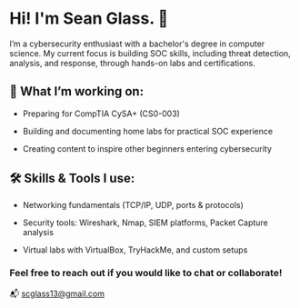 # Hi! I'm Sean Glass. 👋

I’m a cybersecurity enthusiast with a bachelor's degree in computer science. My current focus is building SOC skills, including threat detection, analysis, and response, through hands-on labs and certifications. 

## 🏢 What I’m working on:

- Preparing for CompTIA CySA+ (CS0-003)

- Building and documenting home labs for practical SOC experience

- Creating content to inspire other beginners entering cybersecurity

## 🛠️ Skills & Tools I use:

- Networking fundamentals (TCP/IP, UDP, ports & protocols)

- Security tools: Wireshark, Nmap, SIEM platforms, Packet Capture analysis

- Virtual labs with VirtualBox, TryHackMe, and custom setups

### Feel free to reach out if you would like to chat or collaborate!
📬 scglass13@gmail.com
